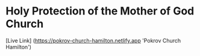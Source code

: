 # Holy Protection of the Mother of God Church

[Live Link] (https://pokrov-church-hamilton.netlify.app 'Pokrov Church Hamilton')

